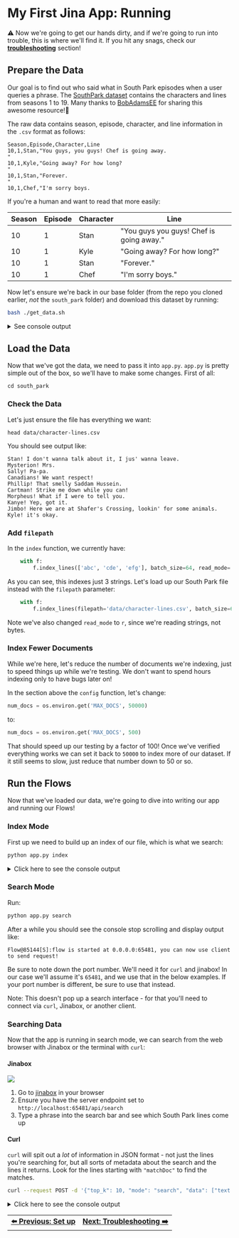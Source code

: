 # My First Jina App: Running

⚠️ Now we're going to get our hands dirty, and if we're going to run into trouble, this is where we'll find it. If you hit any snags, check our **[troubleshooting](./troubleshooting.md)** section!

## Prepare the Data

Our goal is to find out who said what in South Park episodes when a user queries a phrase. The [SouthPark dataset](https://github.com/BobAdamsEE/SouthParkData/) contains the characters and lines from seasons 1 to 19. Many thanks to [BobAdamsEE](https://github.com/BobAdamsEE) for sharing this awesome resource!👏

The raw data contains season, episode, character, and line information in the `.csv` format as follows:

```csv
Season,Episode,Character,Line
10,1,Stan,"You guys, you guys! Chef is going away.
"
10,1,Kyle,"Going away? For how long?
"
10,1,Stan,"Forever.
"
10,1,Chef,"I'm sorry boys.
```

If you're a human and want to read that more easily:

| Season | Episode | Character | Line                                    | 
| ---    | ---     | ---       | ---                                     | 
| 10     | 1       | Stan      | "You guys you guys! Chef is going away." | 
| 10     | 1       | Kyle      | "Going away? For how long?"              |
| 10     | 1       | Stan      | "Forever."                               |
| 10     | 1       | Chef      | "I'm sorry boys."                        |

Now let's ensure we're back in our base folder (from the repo you cloned earlier, *not* the `south_park` folder) and download this dataset by running:

```bash
bash ./get_data.sh
```

<details>
  <summary>See console output</summary>

```bash
Cloning into './south_park/data'...
remote: Enumerating objects: 3852, done.
remote: Total 3852 (delta 0), reused 0 (delta 0), pack-reused 3852
Receiving objects: 100% (3852/3852), 5.11 MiB | 2.37 MiB/s, done.
Resolving deltas: 100% (40/40), done.
```

</details>

## Load the Data

Now that we've got the data, we need to pass it into `app.py`. `app.py` is pretty simple out of the box, so we'll have to make some changes. First of all:

```shell
cd south_park
```

### Check the Data

Let's just ensure the file has everything we want:

```shell
head data/character-lines.csv
```

You should see output like:

```csv
Stan! I don't wanna talk about it, I jus' wanna leave.
Mysterion! Mrs.
Sally! Pa-pa.
Canadians! We want respect!
Phillip! That smelly Saddam Hussein.
Cartman! Strike me down while you can!
Morpheus! What if I were to tell you.
Kanye! Yep, got it.
Jimbo! Here we are at Shafer's Crossing, lookin' for some animals.
Kyle! it's okay.
```

### Add `filepath`

In the `index` function, we currently have:

```python
    with f:
        f.index_lines(['abc', 'cde', 'efg'], batch_size=64, read_mode='rb', size=num_docs)
```

As you can see, this indexes just 3 strings. Let's load up our South Park file instead with the `filepath` parameter:

```python
    with f:
        f.index_lines(filepath='data/character-lines.csv', batch_size=64, read_mode='r', size=num_docs)
```

Note we've also changed `read_mode` to `r`, since we're reading strings, not bytes.

### Index Fewer Documents

While we're here, let's reduce the number of documents we're indexing, just to speed things up while we're testing. We don't want to spend hours indexing only to have bugs later on!

In the section above the `config` function, let's change:

```python
num_docs = os.environ.get('MAX_DOCS', 50000)
```

to:

```python
num_docs = os.environ.get('MAX_DOCS', 500)
```

That should speed up our testing by a factor of 100! Once we've verified everything works we can set it back to `50000` to index more of our dataset. If it still seems to slow, just reduce that number down to 50 or so.

## Run the Flows

Now that we've loaded our data, we're going to dive into writing our app and running our Flows!

### Index Mode

First up we need to build up an index of our file, which is what we search:

```bash
python app.py index
```

<details>
<summary>Click here to see the console output</summary>

<p align="center">
  <img src="images/index-demo.png?raw=true" alt="index flow console output">
</p>

</details>

### Search Mode

Run:

```bash
python app.py search
```

After a while you should see the console stop scrolling and display output like:

```console
Flow@85144[S]:flow is started at 0.0.0.0:65481, you can now use client to send request!
```

Be sure to note down the port number. We'll need it for `curl` and jinabox! In our case we'll assume it's `65481`, and we use that in the below examples. If your port number is different, be sure to use that instead.

Note: This doesn't pop up a search interface - for that you'll need to connect via `curl`, Jinabox, or another client.

### Searching Data

Now that the app is running in search mode, we can search from the web browser with Jinabox or the terminal with `curl`:

#### Jinabox

![](../southpark.gif)
 
1. Go to [jinabox](https://jina.ai/jinabox.js) in your browser
2. Ensure you have the server endpoint set to `http://localhost:65481/api/search`
3. Type a phrase into the search bar and see which South Park lines come up

#### Curl

`curl` will spit out a *lot* of information in JSON format - not just the lines you're searching for, but all sorts of metadata about the search and the lines it returns. Look for the lines starting with `"matchDoc"` to find the matches.

```bash
curl --request POST -d '{"top_k": 10, "mode": "search", "data": ["text:hey, dude"]}' -H 'Content-Type: application/json' 'http://0.0.0.0:65481/api/search'
```

<details>
<summary>Click here to see the console output</summary>

```json
{
  "search": {
    "docs": [
      {
        "chunks": [
          {
            "chunkId": 2859771895,
            "embedding": {},
            "weight": 1.0,
            "length": 1,
            "topkResults": [
              {
                "matchChunk": {
                  "docId": 454,
                  "chunkId": 797264081,
                  "offset": 1,
                  "weight": 1.0,
                  "length": 2,
                  "mimeType": "text/plain",
                  "location": [
                    8,
                    55
                  ]
                },
                "score": {
                  "value": 2.6883826,
                  "opName": "NumpyIndexer"
                }
              },
              {
                "matchChunk": {
                  "docId": 287,
                  "chunkId": 1142950297,
                  "offset": 1,
                  "weight": 1.0,
                  "length": 2,
                  "mimeType": "text/plain",
                  "location": [
                    8,
                    69
                  ]
                },
                "score": {
                  "value": 2.747776,
                  "opName": "NumpyIndexer"
                }
              },
              {
                "matchChunk": {
                  "docId": 418,
                  "chunkId": 3396351234,
                  "offset": 1,
                  "weight": 1.0,
                  "length": 2,
                  "mimeType": "text/plain",
                  "location": [
                    8,
                    33
                  ]
                },
                "score": {
                  "value": 2.7522104,
                  "opName": "NumpyIndexer"
                }
              },
              {
                "matchChunk": {
                  "docId": 158,
                  "chunkId": 1398208945,
                  "offset": 1,
                  "weight": 1.0,
                  "length": 2,
                  "mimeType": "text/plain",
                  "location": [
                    8,
                    25
                  ]
                },
                "score": {
                  "value": 2.9864397,
                  "opName": "NumpyIndexer"
                }
              },
              {
                "matchChunk": {
                  "docId": 345,
                  "chunkId": 3441934356,
                  "offset": 1,
                  "weight": 1.0,
                  "length": 2,
                  "mimeType": "text/plain",
                  "location": [
                    13,
                    40
                  ]
                },
                "score": {
                  "value": 2.994561,
                  "opName": "NumpyIndexer"
                }
              },
              {
                "matchChunk": {
                  "docId": 42,
                  "chunkId": 2326393068,
                  "offset": 1,
                  "weight": 1.0,
                  "length": 2,
                  "mimeType": "text/plain",
                  "location": [
                    5,
                    30
                  ]
                },
                "score": {
                  "value": 3.03432,
                  "opName": "NumpyIndexer"
                }
              },
              {
                "matchChunk": {
                  "docId": 374,
                  "chunkId": 3848825176,
                  "offset": 1,
                  "weight": 1.0,
                  "length": 2,
                  "mimeType": "text/plain",
                  "location": [
                    5,
                    35
                  ]
                },
                "score": {
                  "value": 3.080478,
                  "opName": "NumpyIndexer"
                }
              },
              {
                "matchChunk": {
                  "docId": 169,
                  "chunkId": 174461633,
                  "offset": 1,
                  "weight": 1.0,
                  "length": 2,
                  "mimeType": "text/plain",
                  "location": [
                    6,
                    17
                  ]
                },
                "score": {
                  "value": 3.0987353,
                  "opName": "NumpyIndexer"
                }
              },
              {
                "matchChunk": {
                  "docId": 70,
                  "chunkId": 614007298,
                  "offset": 1,
                  "weight": 1.0,
                  "length": 2,
                  "mimeType": "text/plain",
                  "location": [
                    8,
                    38
                  ]
                },
                "score": {
                  "value": 3.1020787,
                  "opName": "NumpyIndexer"
                }
              },
              {
                "matchChunk": {
                  "docId": 102,
                  "chunkId": 3182665395,
                  "offset": 1,
                  "weight": 1.0,
                  "length": 2,
                  "mimeType": "text/plain",
                  "location": [
                    8,
                    21
                  ]
                },
                "score": {
                  "value": 3.1413307,
                  "opName": "NumpyIndexer"
                }
              }
            ],
            "mimeType": "text/plain",
            "location": [
              0,
              14
            ]
          }
        ],
        "weight": 1.0,
        "length": 1,
        "topkResults": [
          {
            "matchDoc": {
              "docId": 454,
              "weight": 1.0,
              "mimeType": "text/plain",
              "text": "Cartman! Wendy, don't forget: I'll tell my mom on you.\n"
            },
            "score": {
              "value": 0.74899185,
              "opName": "BiMatchRanker"
            }
          },
          {
            "matchDoc": {
              "docId": 287,
              "weight": 1.0,
              "mimeType": "text/plain",
              "text": "Michael! Yeah, so listen: call up Firkle and meet me at Village Inn.\n"
            },
            "score": {
              "value": 0.74896955,
              "opName": "BiMatchRanker"
            }
          },
          {
            "matchDoc": {
              "docId": 418,
              "weight": 1.0,
              "mimeType": "text/plain",
              "text": "Cartman! Hey-where are you guys?\n"
            },
            "score": {
              "value": 0.74896795,
              "opName": "BiMatchRanker"
            }
          },
          {
            "matchDoc": {
              "docId": 158,
              "weight": 1.0,
              "mimeType": "text/plain",
              "text": "Cartman! Oh, shit, dude!\n"
            },
            "score": {
              "value": 0.7488801,
              "opName": "BiMatchRanker"
            }
          },
          {
            "matchDoc": {
              "docId": 345,
              "weight": 1.0,
              "mimeType": "text/plain",
              "text": "CityWokOwner! I'm not stereotype, okay!\n"
            },
            "score": {
              "value": 0.74887705,
              "opName": "BiMatchRanker"
            }
          },
          {
            "matchDoc": {
              "docId": 42,
              "weight": 1.0,
              "mimeType": "text/plain",
              "text": "Stan! No, dude, I feel worse!\n"
            },
            "score": {
              "value": 0.74886215,
              "opName": "BiMatchRanker"
            }
          },
          {
            "matchDoc": {
              "docId": 374,
              "weight": 1.0,
              "mimeType": "text/plain",
              "text": "Kyle! Hey, uh, Jimmy, can we talk?\n"
            },
            "score": {
              "value": 0.7488448,
              "opName": "BiMatchRanker"
            }
          },
          {
            "matchDoc": {
              "docId": 169,
              "weight": 1.0,
              "mimeType": "text/plain",
              "text": "Randy! Hey yeah.\n"
            },
            "score": {
              "value": 0.74883795,
              "opName": "BiMatchRanker"
            }
          },
          {
            "matchDoc": {
              "docId": 70,
              "weight": 1.0,
              "mimeType": "text/plain",
              "text": "Michael! Hey, you wanna play with me?\n"
            },
            "score": {
              "value": 0.7488367,
              "opName": "BiMatchRanker"
            }
          },
          {
            "matchDoc": {
              "docId": 102,
              "weight": 1.0,
              "mimeType": "text/plain",
              "text": "Cartman! Well hello.\n"
            },
            "score": {
              "value": 0.748822,
              "opName": "BiMatchRanker"
            }
          }
        ],
        "mimeType": "text/plain",
        "text": "text:hey, dude"
      }
    ],
    "topK": 10
  },
  "status": {}
}
```
</details>



<table width="100%">
  <tr>
    <td align="left" style="text-align:right">
      <strong><a href="./setup.md">⬅️ Previous: Set up</a></strong>
    </td>
    <td align="right" style="text-align:right">
      <strong><a href="./troubleshooting.md">Next: Troubleshooting ➡️</a></strong>
    </td>
  </tr>
</table>
